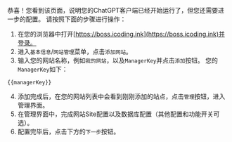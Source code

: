 恭喜！您看到该页面，说明您的ChatGPT客户端已经开始运行了，但您还需要进一步的配置。
请按照下面的步骤进行操作：
1. 在您的浏览器中打开[https://boss.icoding.ink](https://boss.icoding.ink)并登录。
2. 进入`基本信息`/`网站管理`菜单，点击`添加网站`。
3. 输入您的网站名称，例如`我的网站`，以及`ManagerKey`并点击`添加`按钮。
您的`ManagerKey`如下：
```
{{managerKey}}
```
4. 添加完成后，在您的网站列表中会看到刚刚添加的站点，点击`管理`按钮，进入管理界面。
5. 在管理界面中，完成网站Site配置以及数据库配置（其他配置和功能开关可选）。
6. 配置完毕后，点击下方的`下一步`按钮。